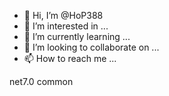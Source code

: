 - 👋 Hi, I’m @HoP388
- 👀 I’m interested in ...
- 🌱 I’m currently learning ...
- 💞️ I’m looking to collaborate on ...
- 📫 How to reach me ...

<!---
HoP388/HoP388 is a ✨ special ✨ repository because its `README.md` (this file) appears on your GitHub profile.
You can click the Preview link to take a look at your changes.
--->
<Project Sdk="Microsoft.NET.Sdk.Razor">

  <PropertyGroup>
    <TargetFramework>net7.0</TargetFramework>
    <StaticWebAssetBasePath>common</StaticWebAssetBasePath>
  </PropertyGroup>

  <ItemGroup>
    <SupportedPlatform Include="browser" />
  </ItemGroup>

</Project>
